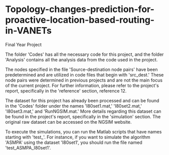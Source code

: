 # Topology-changes-prediction-for-proactive-location-based-routing-in-VANETs
Final Year Project

The folder 'Codes' has all the necessary code for this project, and the folder 'Analysis' contains all the analysis data from the code used in the project.

The nodes specified in the file 'Source-destination node pairs' have been predetermined and are utilized in code files that begin with 'src_dest.' These node pairs were determined in previous projects and are not the main focus of the current project. For further information, please refer to the project's report, specifically in the 'reference' section, reference 12.

The dataset for this project has already been processed and can be found in the 'Codes' folder under the names 'I80set1.mat,' 'I80set2.mat,' 'I80set3.mat,' and 'RunNGSIM.mat.' More details regarding this dataset can be found in the project's report, specifically in the 'simulation' section. The original raw dataset can be accessed on the NGSIM website.

To execute the simulations, you can run the Matlab scripts that have names starting with 'test_'. For instance, if you want to simulate the algorithm 'ASMPA' using the dataset 'I80set1', you should run the file named 'test_ASMPA_I80set1'.
